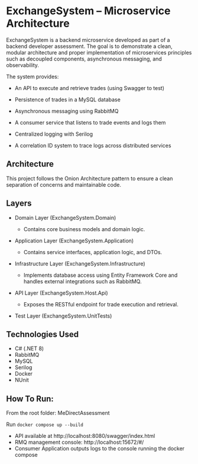 # ExchangeSystem – Microservice Architecture

ExchangeSystem is a backend microservice developed as part of a backend developer assessment.
The goal is to demonstrate a clean, modular architecture and proper implementation of microservices principles such as decoupled components, asynchronous messaging, and observability.

The system provides:

- An API to execute and retrieve trades (using Swagger to test)

- Persistence of trades in a MySQL database

- Asynchronous messaging using RabbitMQ

- A consumer service that listens to trade events and logs them

- Centralized logging with Serilog

- A correlation ID system to trace logs across distributed services

## Architecture

This project follows the Onion Architecture pattern to ensure a clean separation of concerns and maintainable code.

## Layers

- Domain Layer (ExchangeSystem.Domain)
  - Contains core business models and domain logic.

- Application Layer (ExchangeSystem.Application)
  - Contains service interfaces, application logic, and DTOs.

- Infrastructure Layer (ExchangeSystem.Infrastructure)
  - Implements database access using Entity Framework Core and handles external integrations such as RabbitMQ.

- API Layer (ExchangeSystem.Host.Api)
  - Exposes the RESTful endpoint for trade execution and retrieval.

- Test Layer (ExchangeSystem.UnitTests)

## Technologies Used
- C# (.NET 8)
- RabbitMQ
- MySQL
- Serilog
- Docker
- NUnit

## How To Run:

From the root folder: MeDirectAssessment

Run `docker compose up --build`

- API available at http://localhost:8080/swagger/index.html
- RMQ management console: http://localhost:15672/#/
- Consumer Application outputs logs to the console running the docker compose
